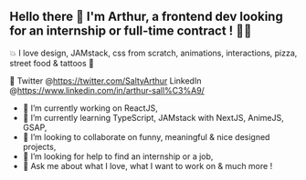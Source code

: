  

## Hello there 👋 I'm Arthur, a frontend dev looking for an internship or full-time contract ! 🤘🏼

💥 I love design, JAMstack, css from scratch, animations, interactions, pizza, street food & tattoos 🍕

💬 Twitter @https://twitter.com/SaltyArthur LinkedIn @https://www.linkedin.com/in/arthur-sall%C3%A9/

- 🔭 I’m currently working on ReactJS,
- 🌱 I’m currently learning TypeScript, JAMstack with NextJS, AnimeJS, GSAP,
- 👯 I’m looking to collaborate on funny, meaningful & nice designed projects,
- 🤔 I’m looking for help to find an internship or a job,
- 💬 Ask me about what I love, what I want to work on & much more !
